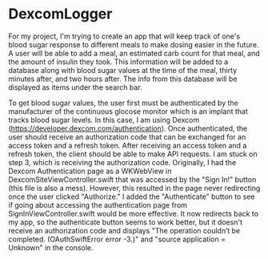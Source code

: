# DexcomLogger

For my project, I'm trying to create an app that will keep track of one's blood sugar response to different meals to make dosing easier in the future. A user will be able to add a meal, an estimated carb count for that meal, and the amount of insulin they took. This information will be added to a database along with blood sugar values at the time of the meal, thirty minutes after, and two hours after. The info from this database will be displayed as items under the search bar.

To get blood sugar values, the user first must be authenticated by the manufacturer of the continuous glocose monitor which is an implant that tracks blood sugar levels. In this case, I am using Dexcom (https://developer.dexcom.com/authentication). Once authenticated, the user should receive an authorization code that can be exchanged for an access token and a refresh token. After receiving an access token and a refresh token, the client should be able to make API requests. I am stuck on step 3, which is receiving the authorization code. Originally, I had the Dexcom Authentication page as a WKWebView in DexcomSiteViewController.swift that was accessed by the "Sign In!" button (this file is also a mess). However, this resulted in the page never redirecting once the user clicked "Authorize." I added the "Authenticate" button to see if going about accessing the authentication page from SignInViewController.swift would be more effective. It now redirects back to my app, so the authenticate button seems to work better, but it doesn't receive an authorization code and displays "The operation couldn’t be completed. (OAuthSwiftError error -3.)" and "source application = Unknown" in the console.
